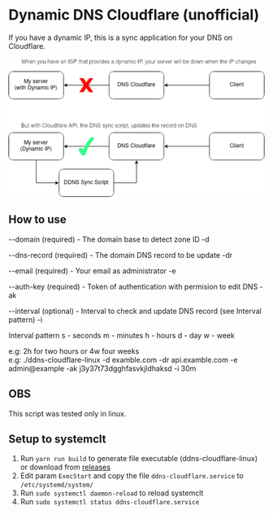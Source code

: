 # Dynamic DNS Cloudflare (unofficial)

If you have a dynamic IP, this is a sync application for your DNS on Cloudflare.

![fluxogram](ddns.png)

## How to use

--domain (required) - The domain base to detect zone ID
-d
  
--dns-record (required) - The domain DNS record to be update
-dr
  
--email (required) - Your email as administrator
-e
  
--auth-key (required) - Token of authentication with permision to edit DNS
-ak
  
--interval (optional) - Interval to check and update DNS record (see Interval pattern)
-i

Interval pattern
  s - seconds
  m - minutes
  h - hours
  d - day
  w - week
  
e.g: 2h for two hours or 4w four weeks  
e.g: ./ddns-cloudflare-linux -d examble.com -dr api.examble.com -e admin@example -ak j3y37t73dgghfasvkjldhaksd -i 30m

## OBS
This script was tested only in linux.

## Setup to systemclt

1) Run `yarn run build` to generate file executable (ddns-cloudflare-linux) or download from [releases](https://github.com/ayelsew/ddns-cloudflare/releases/tag/1.0.0)
2) Edit param `ExecStart` and copy the file `ddns-cloudflare.service` to `/etc/systemd/system/`  
3) Run `sudo systemctl daemon-reload` to reload systemclt  
4) Run `sudo systemctl status ddns-cloudflare.service`
